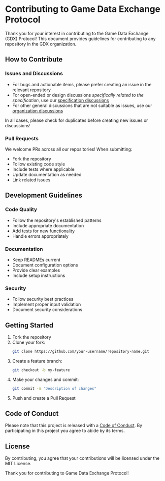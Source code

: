 # Contributing to Game Data Exchange Protocol

Thank you for your interest in contributing to the Game Data Exchange (GDX) Protocol! This document provides guidelines for contributing to any repository in the GDX organization.

## How to Contribute

### Issues and Discussions

- For bugs and actionable items, please prefer creating an issue in the relevant repository
- For open-ended or design discussions _specifically related to the specification_, use our [specification discussions](https://github.com/gamedataexchange/specification/discussions)
- For other general discussions that are not suitable as issues, use our [organization discussions](https://github.com/orgs/gamedataexchange/discussions)

In all cases, please check for duplicates before creating new issues or discussions!

### Pull Requests

We welcome PRs across all our repositories! When submitting:

- Fork the repository
- Follow existing code style
- Include tests where applicable
- Update documentation as needed
- Link related issues

## Development Guidelines

### Code Quality

- Follow the repository's established patterns
- Include appropriate documentation
- Add tests for new functionality
- Handle errors appropriately

### Documentation

- Keep READMEs current
- Document configuration options
- Provide clear examples
- Include setup instructions

### Security

- Follow security best practices
- Implement proper input validation
- Document security considerations

## Getting Started

1. Fork the repository
2. Clone your fork:
   ```bash
   git clone https://github.com/your-username/repository-name.git
   ```
3. Create a feature branch:
   ```bash
   git checkout -b my-feature
   ```
4. Make your changes and commit:
   ```bash
   git commit -m "Description of changes"
   ```
5. Push and create a Pull Request

## Code of Conduct

Please note that this project is released with a [Code of Conduct](CODE_OF_CONDUCT.md). By participating in this project you agree to abide by its terms.

## License

By contributing, you agree that your contributions will be licensed under the MIT License.

Thank you for contributing to Game Data Exchange Protocol!
